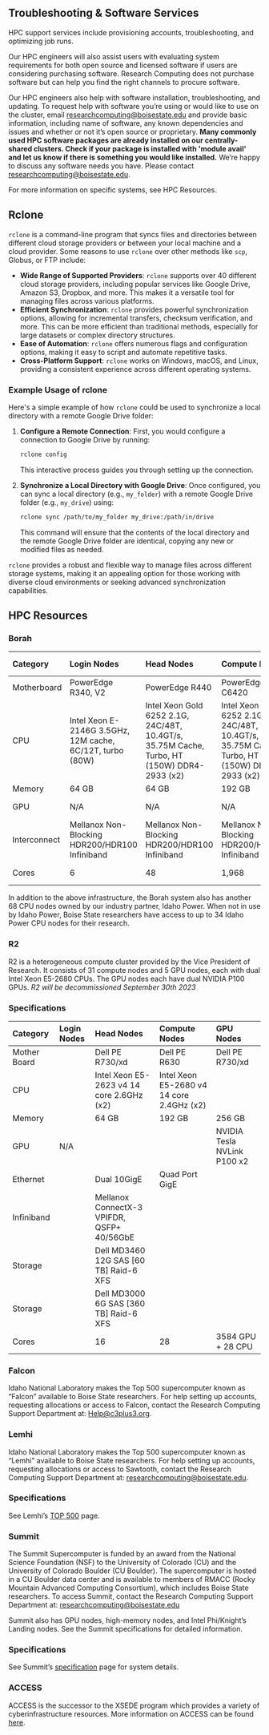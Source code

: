 ## Troubleshooting & Software Services
HPC support services include provisioning accounts, troubleshooting, and optimizing job runs.

Our HPC engineers will also assist users with evaluating system requirements for both open source and licensed software if users are considering purchasing software. Research Computing does not purchase software but can help you find the right channels to procure software. 

Our HPC engineers also help with software installation, troubleshooting, and updating. To request help with software you’re using or would like to use on the cluster, email researchcomputing@boisestate.edu and provide basic information, including name of software, any known dependencies and issues and whether or not it’s open source or proprietary. **Many commonly used HPC software packages are already installed on our centrally-shared clusters. Check if your package is installed with 'module avail' and let us know if there is something you would like installed.** We’re happy to discuss any software needs you have. Please contact researchcomputing@boisestate.edu.

For more information on specific systems, see HPC Resources.

## **Rclone**

`rclone` is a command-line program that syncs files and directories between different cloud storage providers or between your local machine and a cloud provider. Some reasons to use `rclone` over other methods like `scp`, Globus, or FTP include:

- **Wide Range of Supported Providers**: `rclone` supports over 40 different cloud storage providers, including popular services like Google Drive, Amazon S3, Dropbox, and more. This makes it a versatile tool for managing files across various platforms.
- **Efficient Synchronization**: `rclone` provides powerful synchronization options, allowing for incremental transfers, checksum verification, and more. This can be more efficient than traditional methods, especially for large datasets or complex directory structures.
- **Ease of Automation**: `rclone` offers numerous flags and configuration options, making it easy to script and automate repetitive tasks.
- **Cross-Platform Support**: `rclone` works on Windows, macOS, and Linux, providing a consistent experience across different operating systems.

### Example Usage of rclone

Here's a simple example of how `rclone` could be used to synchronize a local directory with a remote Google Drive folder:

1. **Configure a Remote Connection**: First, you would configure a connection to Google Drive by running:

   ```bash
   rclone config
   ```

   This interactive process guides you through setting up the connection.

2. **Synchronize a Local Directory with Google Drive**: Once configured, you can sync a local directory (e.g., `my_folder`) with a remote Google Drive folder (e.g., `my_drive`) using:

   ```bash
   rclone sync /path/to/my_folder my_drive:/path/in/drive
   ```

   This command will ensure that the contents of the local directory and the remote Google Drive folder are identical, copying any new or modified files as needed.

`rclone` provides a robust and flexible way to manage files across different storage systems, making it an appealing option for those working with diverse cloud environments or seeking advanced synchronization capabilities.


## HPC Resources
### Borah
| Category     | Login Nodes                                               | Head Nodes                                                                                  | Compute Nodes                                                                               | GPU Nodes                                                                                   | High Memory Nodes                                                                           |
| :---         | :---                                                      | :---                                                                                        | :---                                                                                        | :---                                                                                        | :---                                                                                        |
| Motherboard  | PowerEdge R340, V2                                        | PowerEdge R440                                                                              | PowerEdge C6420                                                                             | PowerEdge R740XD                                                                            | PowerEdge R640MLK                                                                           | 
| CPU          | Intel Xeon E-2146G 3.5GHz, 12M cache, 6C/12T, turbo (80W) | Intel Xeon Gold 6252 2.1G, 24C/48T, 10.4GT/s, 35.75M Cache, Turbo, HT (150W) DDR4-2933 (x2) | Intel Xeon Gold 6252 2.1G, 24C/48T, 10.4GT/s, 35.75M Cache, Turbo, HT (150W) DDR4-2933 (x2) | Intel Xeon Gold 6252 2.1G, 24C/48T, 10.4GT/s, 35.75M Cache, Turbo, HT (150W) DDR4-2933 (x2) | Intel Xeon Gold 6252 2.1G, 24C/48T, 10.4GT/s, 35.75M Cache, Turbo, HT (150W) DDR4-2933 (x2) | 
| Memory       | 64 GB                                                     | 64 GB                                                                                       | 192 GB                                                                                      | 384 GB                                                                                      | 768 GB                                                                                      |
| GPU          | N/A                                                       | N/A                                                                                         | N/A                                                                                         | NVIDIA Tesla V100 (x2)                                                                      | N/A                                                                                         |
| Interconnect | Mellanox Non-Blocking HDR200/HDR100 Infiniband            | Mellanox Non-Blocking HDR200/HDR100 Infiniband                                              | Mellanox Non-Blocking HDR200/HDR100 Infiniband                                              | Mellanox Non-Blocking HDR200/HDR100 Infiniband                                              | Mellanox Non-Blocking HDR200/HDR100 Infiniband                                              |
| Cores        | 6                                                         | 48                                                                                          | 1,968                                                                                       | 20,480 CUDA  + 192 CPU                                                                      | 48                                                                                          |
In addition to the above infrastructure, the Borah system also has another 68 CPU nodes owned by our industry partner, Idaho Power. When not in use by Idaho Power, Boise State researchers have access to up to 34 Idaho Power CPU nodes for their research.

### R2
R2 is a heterogeneous compute cluster provided by the Vice President of Research. It consists of 31 compute nodes and 5 GPU nodes, each with dual Intel Xeon E5-2680 CPUs. The GPU nodes each have dual NVIDIA P100 GPUs.
*R2 will be decommissioned September 30th 2023*

### Specifications
| Category     | Login Nodes | Head Nodes                                 | Compute Nodes                             | GPU Nodes                   |
| :---         | :---        | :---                                       | :---                                      | :---                        |
| Mother Board |             | Dell PE R730/xd                            | Dell PE R630                              | Dell PE R730/xd             |
| CPU          |             | Intel Xeon E5-2623 v4 14 core 2.6GHz (x2)  | Intel Xeon E5-2680 v4 14 core 2.4GHz (x2) |                             |
| Memory       |             | 64 GB                                      | 192 GB                                    |	256 GB                      |
| GPU          | N/A         |                                            |                                           | NVIDIA Tesla NVLink P100 x2 |
| Ethernet     |             | Dual 10GigE                                | Quad Port GigE                            |                             |
| Infiniband   |             | Mellanox ConnectX-3 VPIFDR, QSFP+ 40/56GbE |                                           |                             |
| Storage      |             | Dell MD3460 12G SAS [60 TB] Raid-6 XFS     |                                           |                             |
| Storage      |             | Dell MD3000 6G SAS [360 TB] Raid-6 XFS     |                                           |                             |
| Cores        |             | 16                                         | 28                                        | 3584 GPU + 28 CPU           |

### Falcon
Idaho National Laboratory makes the Top 500 supercomputer known as “Falcon” available to Boise State researchers. For help setting up accounts, requesting allocations or access to Falcon, contact the Research Computing Support Department at: Help@c3plus3.org.

### Lemhi
Idaho National Laboratory makes the Top 500 supercomputer known as “Lemhi” available to Boise State researchers. For help setting up accounts, requesting allocations or access to Sawtooth, contact the Research Computing Support Department at: researchcomputing@boisestate.edu.

### Specifications
See Lemhi’s [TOP 500](https://www.top500.org/system/179570/) page.

### Summit
The Summit Supercomputer is funded by an award from the National Science Foundation (NSF) to the University of Colorado (CU) and the University of Colorado Boulder (CU Boulder). The supercomputer is hosted in a CU Boulder data center and is available to members of RMACC (Rocky Mountain Advanced Computing Consortium), which includes Boise State researchers. To access Summit, contact the Research Computing Support Department at: researchcomputing@boisestate.edu

Summit also has GPU nodes, high-memory nodes, and Intel Phi/Knight’s Landing nodes. See the Summit specifications for detailed information.

### Specifications
See Summit’s [specification](https://www.colorado.edu/rc/resources/summit/specifications) page for system details.

### ACCESS
ACCESS is the successor to the XSEDE program which provides a variety of cyberinfrastructure resources. More information on ACCESS can be found [here](https://access-ci.org/).


